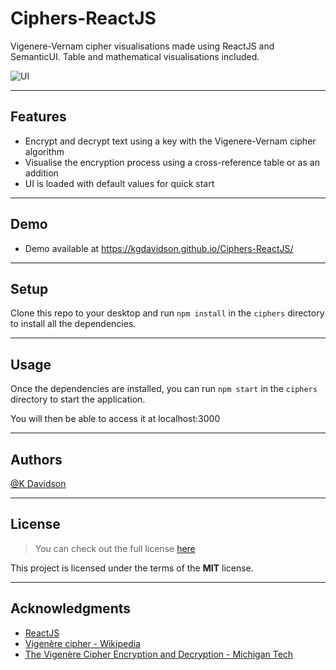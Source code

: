 # Ciphers-ReactJS

Vigenere-Vernam cipher visualisations made using ReactJS and SemanticUI. Table and mathematical visualisations included.

![UI](https://iili.io/VvICS2.gif)

---

## Features

-   Encrypt and decrypt text using a key with the Vigenere-Vernam cipher algorithm
-   Visualise the encryption process using a cross-reference table or as an addition
-   UI is loaded with default values for quick start

---

## Demo

-   Demo available at https://kgdavidson.github.io/Ciphers-ReactJS/

---

## Setup

Clone this repo to your desktop and run `npm install` in the `ciphers` directory to install all the dependencies.

---

## Usage

Once the dependencies are installed, you can run `npm start` in the `ciphers` directory to start the application.

You will then be able to access it at localhost:3000

---

## Authors

[@K Davidson](mailto:kaushdavidson@icloud.com)

---

## License

> You can check out the full license [here](LICENSE)

This project is licensed under the terms of the **MIT** license.

---

## Acknowledgments

-   [ReactJS](https://reactjs.org/)
-   [Vigenère cipher - Wikipedia](https://en.wikipedia.org/wiki/Vigen%C3%A8re_cipher)
-   [The Vigenère Cipher Encryption and Decryption - Michigan Tech](https://pages.mtu.edu/~shene/NSF-4/Tutorial/VIG/Vig-Base.html)
